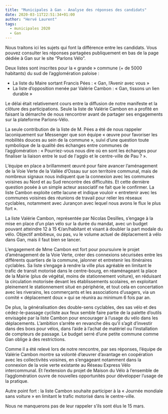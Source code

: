 ```yaml
---
title: "Municipales à Gan - Analyse des réponses des candidats"
date: 2020-03-11T22:51:34+01:00
author: "Hervé Laurent"
tags:
  - municipales 2020
  - Gan
---
```


Nous traitons ici les sujets qui font la différence entre les candidats. Vous pouvez consulter les réponses partagées publiquement en bas de la page dédiée à Gan sur le site “Parlons Vélo”.

Deux listes sont inscrites pour la « grande » commune (+ de 5000 habitants) du sud de l’agglomération paloise :

- La liste du Maire sortant Francis Pées : « Gan, l’Avenir avec vous »
- La liste d’opposition menée par Valérie Cambon : « Gan, tissons un lien durable »

Le délai était relativement cours entre la diffusion de notre manifeste et la clôture des participations. Seule la liste de Valérie Cambon en a profité en faisant la démarche de nous rencontrer avant de partager ses engagements sur la plateforme Parlons-Vélo.

La seule contribution de la liste de M. Pées a été de nous rappeler laconiquement sur Messenger que son équipe « œuvre pour favoriser les mobilités douces au sein de la commune », suivi d’une question toute symbolique de la qualité des échanges entre communes de l’agglomération : « Pourriez-vous nous dire où en sont les échanges pour finaliser la liaison entre le sud de l'agglo et le centre-ville de Pau ? ». 

L’équipe en place a brillamment œuvré pour faire avancer l’aménagement de la Voie Verte de la Vallée d’Ossau sur son territoire communal, mais de nombreux signaux nous indiquent que la connexion avec les communes voisines au Nord et au Sud rencontre des difficultés. Et cette dernière question posée à un simple acteur associatif ne fait que le confirmer. La liste Cambon exploite cette lacune et indique vouloir « entretenir avec les communes voisines des réunions de travail pour relier les réseaux cyclables, notamment avec Jurançon avec lequel nous avons le flux le plus fort ».


La liste Valérie Cambon, représentée par Nicolas Desilles, s’engage à la mise en place d’un plan vélo sur la durée du mandat, avec un budget pouvant atteindre 12 à 15 €/an/habitant et visant à doubler la part modale du vélo. Objectif ambitieux, ou pas, vu le volume actuel de déplacement à vélo dans Gan, mais il faut bien se lancer.

L’engagement de Mme Cambon est fort pour poursuivre le projet d’aménagement de la Voie Verte, créer des connexions sécurisées entre les différents quartiers de la commune, jalonner et entretenir les itinéraires cyclables. Sa liste s’engage à rendre la ville plus agréable en limitant le trafic de transit motorisé dans le centre-bourg, en réaménageant la place de la Mairie (plus de végétal, moins de stationnement voiture), en réduisant la circulation motorisée devant les établissements scolaires, en exploitant pleinement le stationnement situé en périphérie, et tout cela en concertation avec les riverains, les commerçants et les associations d’usagers, via un comité « déplacement doux » qui se réunira au minimum 6 fois par an.

De plus, la généralisation des double-sens cyclables, des sas vélo et des cédez-le-passage cycliste aux feux semble faire partie de la palette d’outils envisagée par la liste Cambon pour encourager à l’usage du vélo dans les déplacements. L’ambition s’arrête en revanche dès qu’il s’agit d’investir dans des boxs pour vélos, dans l’aide à l’achat de matériel ou l’installation de compteurs de passage. Le budget serré d’une petite commune comme Gan oblige à des restrictions.

Comme il a été relevé lors de notre rencontre, par ses réponses, l’équipe de Valérie Cambon montre sa volonté d’œuvrer d’avantage en coopération avec les collectivités voisines, en s’engageant notamment dans la connexion de la voie verte existante au Réseau Express Vélo intercommunal. Et l’extension du projet de Maison du Vélo à l’ensemble de l’agglomération ouvre de nouvelles opportunités pour développer l’usage de la pratique.

Autre point fort : la liste Cambon souhaite participer à la « Journée mondiale sans voiture » en limitant le trafic motorisé dans le centre-ville.

Nous ne manquerons pas de leur rappeler s’ils sont élus le 15 mars.